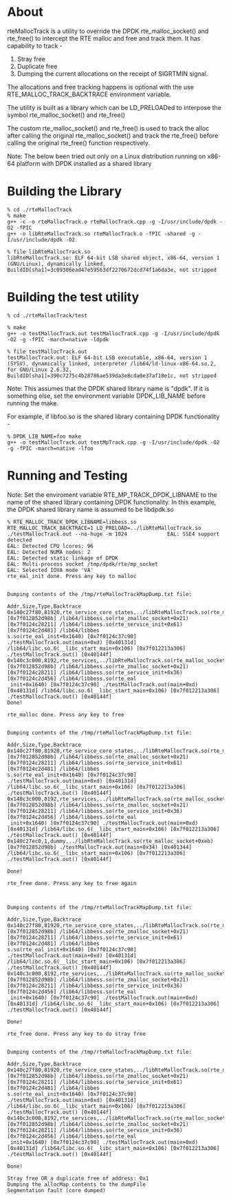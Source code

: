 About
=====
rteMallocTrack is a utility to override the DPDK rte_malloc_socket() and rte_free() to intercept the RTE malloc and free and track them.
It has capability to track - 
1. Stray free
2. Duplicate free
3. Dumping the current allocations on the receipt of SIGRTMIN signal.

The allocations and free tracking happens is optional with the use RTE_MALLOC_TRACK_BACKTRACE environment variable.

The utility is built as a library which can be LD_PRELOADed to interpose the symbol rte_malloc_socket() and rte_free()

The custom rte_malloc_socket() and rte_free() is used to track the alloc after calling the original rte_malloc_socket() and track the rte_free() before calling the original rte_free() function respectively.

Note: The below been tried out only on a Linux distribution running on x86-64 platform with DPDK installed as a shared library

Building the Library
====================
```
% cd ./rteMallocTrack
% make
g++ -c -o rteMallocTrack.o rteMallocTrack.cpp -g -I/usr/include/dpdk -O2 -fPIC
g++ -o libRteMallocTrack.so rteMallocTrack.o -fPIC -shared -g -I/usr/include/dpdk -O2

% file libRteMallocTrack.so
libRteMallocTrack.so: ELF 64-bit LSB shared object, x86-64, version 1 (GNU/Linux), dynamically linked, BuildID[sha1]=3c09306ead47e59563df2270672dcd74f1a6da3e, not stripped

````
Building the test utility
=========================
```
% cd ./rteMallocTrack/test

% make
g++ -o testMallocTrack.out testMallocTrack.cpp -g -I/usr/include/dpdk -O2 -g -fPIC -march=native -ldpdk

% file testMallocTrack.out
testMallocTrack.out: ELF 64-bit LSB executable, x86-64, version 1 (SYSV), dynamically linked, interpreter /lib64/ld-linux-x86-64.so.2, for GNU/Linux 2.6.32, BuildID[sha1]=390c7275c4b28786ae539da3e8cda0e37af18e1c, not stripped
```
Note: This assumes that the DPDK shared library name is "dpdk". If it is something else, set the environment variable DPDK_LIB_NAME before running the make.

For example, if libfoo.so is the shared library containing DPDK functionality -
```
% DPDK_LIB_NAME=foo make
g++ -o testMallocTrack.out testMpTrack.cpp -g -I/usr/include/dpdk -O2 -g -fPIC -march=native -lfoo
```

Running and Testing
===================

Note: Set the enviroment variable RTE_MP_TRACK_DPDK_LIBNAME to the name of the shared library containing DPDK functionality. In this example, the DPDK shared library name is assumed to be libdpdk.so

```
% RTE_MALLOC_TRACK_DPDK_LIBNAME=libbess.so RTE_MALLOC_TRACK_BACKTRACE=1 LD_PRELOAD=../libRteMallocTrack.so ./testMallocTrack.out --no-huge -m 1024             EAL: SSE4 support detected
EAL: Detected CPU lcores: 96
EAL: Detected NUMA nodes: 2
EAL: Detected static linkage of DPDK
EAL: Multi-process socket /tmp/dpdk/rte/mp_socket
EAL: Selected IOVA mode 'VA'
rte_eal_init done. Press any key to malloc


Dumping contents of the /tmp/rteMallocTrackMapDump.txt file:

Addr,Size,Type,Backtrace
0x140c27f80,81920,rte_service_core_states,../libRteMallocTrack.so(rte_malloc_socket+0xeb) [0x7f012852d98b] /lib64/libbess.so(rte_zmalloc_socket+0x21) [0x7f0124c28211] /lib64/libbess.so(rte_service_init+0x61) [0x7f0124c2d481] /lib64/libbes
s.so(rte_eal_init+0x1640) [0x7f0124c37c90] ./testMallocTrack.out(main+0xd) [0x40131d] /lib64/libc.so.6(__libc_start_main+0x106) [0x7f012213a306] ./testMallocTrack.out() [0x40144f]                                                           0x140c3c000,8192,rte_services,../libRteMallocTrack.so(rte_malloc_socket+0xeb) [0x7f012852d98b] /lib64/libbess.so(rte_zmalloc_socket+0x21) [0x7f0124c28211] /lib64/libbess.so(rte_service_init+0x36) [0x7f0124c2d456] /lib64/libbess.so(rte_eal
_init+0x1640) [0x7f0124c37c90] ./testMallocTrack.out(main+0xd) [0x40131d] /lib64/libc.so.6(__libc_start_main+0x106) [0x7f012213a306] ./testMallocTrack.out() [0x40144f]
Done!

rte_malloc done. Press any key to free


Dumping contents of the /tmp/rteMallocTrackMapDump.txt file:

Addr,Size,Type,Backtrace
0x140c27f80,81920,rte_service_core_states,../libRteMallocTrack.so(rte_malloc_socket+0xeb) [0x7f012852d98b] /lib64/libbess.so(rte_zmalloc_socket+0x21) [0x7f0124c28211] /lib64/libbess.so(rte_service_init+0x61) [0x7f0124c2d481] /lib64/libbes
s.so(rte_eal_init+0x1640) [0x7f0124c37c90] ./testMallocTrack.out(main+0xd) [0x40131d] /lib64/libc.so.6(__libc_start_main+0x106) [0x7f012213a306] ./testMallocTrack.out() [0x40144f]                                                           0x140c3c000,8192,rte_services,../libRteMallocTrack.so(rte_malloc_socket+0xeb) [0x7f012852d98b] /lib64/libbess.so(rte_zmalloc_socket+0x21) [0x7f0124c28211] /lib64/libbess.so(rte_service_init+0x36) [0x7f0124c2d456] /lib64/libbess.so(rte_eal
_init+0x1640) [0x7f0124c37c90] ./testMallocTrack.out(main+0xd) [0x40131d] /lib64/libc.so.6(__libc_start_main+0x106) [0x7f012213a306] ./testMallocTrack.out() [0x40144f]                                                                       0x140c27ec0,1,dummy,../libRteMallocTrack.so(rte_malloc_socket+0xeb) [0x7f012852d98b] ./testMallocTrack.out(main+0x34) [0x401344] /lib64/libc.so.6(__libc_start_main+0x106) [0x7f012213a306] ./testMallocTrack.out() [0x40144f]

Done!

rte_free done. Press any key to free again



Dumping contents of the /tmp/rteMallocTrackMapDump.txt file:

Addr,Size,Type,Backtrace
0x140c27f80,81920,rte_service_core_states,../libRteMallocTrack.so(rte_malloc_socket+0xeb) [0x7f012852d98b] /lib64/libbess.so(rte_zmalloc_socket+0x21) [0x7f0124c28211] /lib64/libbess.so(rte_service_init+0x61) [0x7f0124c2d481] /lib64/libbes
s.so(rte_eal_init+0x1640) [0x7f0124c37c90] ./testMallocTrack.out(main+0xd) [0x40131d] /lib64/libc.so.6(__libc_start_main+0x106) [0x7f012213a306] ./testMallocTrack.out() [0x40144f]
0x140c3c000,8192,rte_services,../libRteMallocTrack.so(rte_malloc_socket+0xeb) [0x7f012852d98b] /lib64/libbess.so(rte_zmalloc_socket+0x21) [0x7f0124c28211] /lib64/libbess.so(rte_service_init+0x36) [0x7f0124c2d456] /lib64/libbess.so(rte_eal
_init+0x1640) [0x7f0124c37c90] ./testMallocTrack.out(main+0xd) [0x40131d] /lib64/libc.so.6(__libc_start_main+0x106) [0x7f012213a306] ./testMallocTrack.out() [0x40144f]

Done!

rte_free done. Press any key to do stray free


Dumping contents of the /tmp/rteMallocTrackMapDump.txt file:

Addr,Size,Type,Backtrace
0x140c27f80,81920,rte_service_core_states,../libRteMallocTrack.so(rte_malloc_socket+0xeb) [0x7f012852d98b] /lib64/libbess.so(rte_zmalloc_socket+0x21) [0x7f0124c28211] /lib64/libbess.so(rte_service_init+0x61) [0x7f0124c2d481] /lib64/libbes
s.so(rte_eal_init+0x1640) [0x7f0124c37c90] ./testMallocTrack.out(main+0xd) [0x40131d] /lib64/libc.so.6(__libc_start_main+0x106) [0x7f012213a306] ./testMallocTrack.out() [0x40144f]
0x140c3c000,8192,rte_services,../libRteMallocTrack.so(rte_malloc_socket+0xeb) [0x7f012852d98b] /lib64/libbess.so(rte_zmalloc_socket+0x21) [0x7f0124c28211] /lib64/libbess.so(rte_service_init+0x36) [0x7f0124c2d456] /lib64/libbess.so(rte_eal
_init+0x1640) [0x7f0124c37c90] ./testMallocTrack.out(main+0xd) [0x40131d] /lib64/libc.so.6(__libc_start_main+0x106) [0x7f012213a306] ./testMallocTrack.out() [0x40144f]

Done!

Stray free OR a duplicate free of address: 0x1
Dumping the allocMap contents to the dumpFile
Segmentation fault (core dumped)
```
